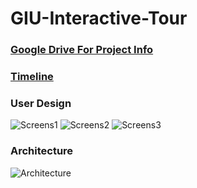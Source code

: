 # GIU-Interactive-Tour

### [Google Drive For Project Info](https://drive.google.com/drive/folders/1x00-9WWL9fb0mNW7Gfo4_02n4-1UucQJ?usp=sharing)

### [Timeline](https://docs.google.com/spreadsheets/d/1VUADXDYOKRIcg6IPvLO37_ueoIYEWHhzrOpWv3jqqeA/edit?usp=sharing)

### User Design
![Screens1](https://user-images.githubusercontent.com/83036619/188689409-b54475b9-95d4-4413-b961-c87986c83d32.png)
![Screens2](https://user-images.githubusercontent.com/83036619/188689427-ac670ff7-2a7c-4f4f-9013-d45bf9afc19f.png)
![Screens3](https://user-images.githubusercontent.com/83036619/188689438-b8659c0c-c958-4fc1-aeaa-7a3ac2fd8575.png)

### Architecture
![Architecture](https://user-images.githubusercontent.com/83036619/188696377-c688c80f-e951-4c18-9210-5140c25f45ab.png)
